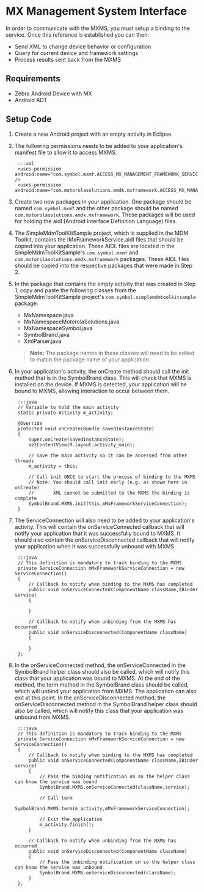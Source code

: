 # MX Management System Interface

In order to communicate with the MXMS, you must setup a binding to the service. Once this reference is established you can then:

* Send XML to change device behavior or configuration
* Query for current device and framework settings
* Process results sent back from the MXMS

## Requirements 

* Zebra Android Device with MX
* Android ADT

## Setup Code ###
1. Create a new Android project with an empty activity in Eclipse.   

2. The following permissions needs to be added to your application's manifest file to allow it to access MXMS.

		:::xml
        <uses-permission android:name="com.symbol.mxmf.ACCESS_MX_MANAGEMENT_FRAMEWORK_SERVICE" />
		<uses-permission android:name="com.motorolasolutions.emdk.mxframework.ACCESS_MX_MANAGEMENT_FRAMEWORK_SERVICE"/>
		
3. Create two new packages in your application. One package should be named `com.symbol.mxmf` and the other package should be named `com.motorolasolutions.emdk.mxframework`. These packages will be used for holding the aidl (Android Interface Definition Language) files.

4. The SimpleMdmToolKitSample project, which is supplied in the MDM Toolkit, contains the IMxFrameworkService.aidl files that should be copied into your application. These AIDL files are located in the SimpleMdmToolKitSample's `com.symbol.mxmf` and `com.motorolasolutions.emdk.mxframework` packages. These AIDL files should be copied into the respective packages that were made in Step 2.

5. In the package that contains the empty activity that was created in Step 1, copy and paste the following classes from the SimpleMdmToolKitSample project's `com.symbol.simplemdmtoolkitsample` package:

	* MxNamespace.java
	* MxNamespaceMotorolaSolutions.java
	* MxNamespaceSymbol.java
	* SymbolBrand.java
	* XmlParser.java

	>**Note:** The package names in these classes will need to be edited to match the package name of your application.

6. In your application's activity, the onCreate method should call the init method that is in the SymbolBrand class. This will check that MXMS is installed on the device. If MXMS is detected, your application will be bound to MXMS, allowing interaction to occur between them.

		:::java
		// Variable to hold the main activity
		static private Activity m_activity;
	
		@Override
		protected void onCreate(Bundle savedInstanceState)
		{
			super.onCreate(savedInstanceState);
			setContentView(R.layout.activity_main);
			
			// Save the main activity so it can be accessed from other threads
			m_activity = this;

			// Call init ONCE to start the process of binding to the MXMS
			// Note: You should call init early (e.g. as shown here in onCreate)
			//       XML cannot be submitted to the MXMS the binding is complete
			SymbolBrand.MXMS.init(this,mMxFrameworkServiceConnection);
		}

7. The ServiceConnection will also need to be added to your application's activity. This will contain the onServiceConnected callback that will notify your application that it was successfully bound to MXMS. It should also contain the onServiceDisconnected callback that will notify your application when it was successfully unbound with MXMS.

		:::java
		// This definition is mandatory to track binding to the MXMS
		private ServiceConnection mMxFrameworkServiceConnection = new ServiceConnection()
		{
			// Callback to notify when binding to the MXMS has completed
			public void onServiceConnected(ComponentName className,IBinder service)
			{
			
			}
			
			// Callback to notify when unbinding from the MXMS has occurred
			public void onServiceDisconnected(ComponentName className)
			{
			
			}
		}; 

8. In the onServiceConnected method, the onServiceConnected in the SymbolBrand helper class should also be called, which will notify this class that your application was bound to MXMS. At the end of the method, the term method in the SymbolBrand class should be called, which will unbind your application from MXMS. The application can also exit at this point. In the onServiceDisconnected method, the onServiceDisconnected method in the SymbolBrand helper class should also be called, which will notify this class that your application was unbound from MXMS.

		:::java
		// This definition is mandatory to track binding to the MXMS
		private ServiceConnection mMxFrameworkServiceConnection = new ServiceConnection()
		{
			// Callback to notify when binding to the MXMS has completed
			public void onServiceConnected(ComponentName className,IBinder service)
			{
				// Pass the binding notification on so the helper class can know the service was bound
				SymbolBrand.MXMS.onServiceConnected(className,service);

				// Call term 
				SymbolBrand.MXMS.term(m_activity,mMxFrameworkServiceConnection);

				// Exit the application
				m_activity.finish();	    		
			}
			
			// Callback to notify when unbinding from the MXMS has occurred
			public void onServiceDisconnected(ComponentName className)
			{
				// Pass the unbinding notification on so the helper class can know the service was unbound
				SymbolBrand.MXMS.onServiceDisconnected(className);
			}
		};    


<!--
>Note: The code and variables referenced here will be used in other documents that discuss submitting XML as well as sending queries.

1. Create a new Android project with an empty activity in Eclipse.  
2. Create a new package in your application with the following name `com.symbol.mxmf`. This will be used for holding the aidl (Android Interface Definition Language)file.  
3. Create a file called `IMxFrameworkService.aidl` inside the new package.
4. Copy the following code into your aidl file, which defines to MXMS Interface:

        :::java
	    package com.symbol.mxmf;
     
	    // IMxFrameworkService.aidl
	    // Declare any non-default types here with import statements
	
	    /**
	     *  MX Management Framework AIDL service interface
	     */
		interface IMxFrameworkService {
	      /**
		   * Provide Mx Framework Service(s) to process a clinet's request
		   * @param  sRequest - request String in XML format sent by a client
		   * @return a String from Mx Framework Service's response in XML format
		   */
	       String processXML(String sRequest);
    
	       /**
		   * Provide Mx Framework Service(s) to process a clinet's request
		   * @param  sRequest - request String in XML format sent by a client
		   * @param  mapExtra - a map that contains Extra information on how the request XML should be applied
		   * @return a String from Mx Framework Service's response in XML format
		   */
	       String processXmlRequest(String sRequest, in Map mapExtra);
	
	       /**
		    * Get value from CSP by providing a key
		    * @param  sKey - a key that CSP would understand, then return a value to MxFramework.
		    * @return a value
		    */
	        String getValue(String sKey);
		}

5. Add the Permission `<uses-permission android:name = "com.symbol.mxmf.ACCESS_MX_MANAGEMENT_FRAMEWORK_SERVICE" />` to your manifest file to allow MXMS accesses. 
6. Implement `ServiceConnection` from your MainActivity, and add unimplemented methods. You should now have methods for `onServiceConnected` and `onServiceDisconnected`. 
7. Copy the following variables to the top of your MainActivity for holding values needed for MXMS.  

        :::java
		//Application Context for MX 
		Context context = null;
		
	    //MX Framework package name
		private static final String MX_FRAMEWORK_PKG ="com.symbol.mxmf";
	
		//MX Framework service class name
		private static final String MX_FRAMEWORK_SERVICE_CLS ="com.symbol.mxmf.MxFrameworkService";
	
		//MX service holder
		public IMxFrameworkService MXservice = null;
8. Add the following method to `MainActivity` for binding to the MXMS service. 

        :::java
	    void bindService(){
		    //Bind to Remote Service
		    Intent bindServiceIntent = new Intent();
		    //Set Component
		    bindServiceIntent.setComponent(new ComponentName(MX_FRAMEWORK_PKG, MX_FRAMEWORK_SERVICE_CLS));
		
		    try{
			    this.context.bindService(bindServiceIntent, this, Context.BIND_AUTO_CREATE);
		    }
		    catch(Exception e)
		    {
			    Log.e("MX", e.toString());		
		    }
	    }
9. Add the following code to `onCreate` for getting the application context and calling the binding method. 

        :::java
	    //Get Application Context
	    this.context = this.getApplicationContext();
	
	    // Call bindService
		bindService();
10. Add the following code to `onServiceConnected` to set the service reference. 

        :::java
	    //Set service
		this.MXService = IMxFrameworkService.Stub.asInterface(service);
11. Add the following code to `onServiceDisconnected` to set the service reference to null. 

        :::java
	    //Set service to null
		this.MXService=null;

>Note:  
> you can use the following code to close the connection to MX. 
>
>     :::java
>     //Unbind service
>     this.context.unbindService(this);
>
>     //Set service to null
>     this.MXService = null;
-->
